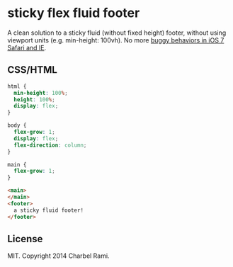 # sticky flex fluid footer

A clean solution to a sticky fluid (without fixed height) footer,
without using viewport units (e.g. min-height: 100vh). No more
[buggy behaviors in iOS 7 Safari and IE](http://caniuse.com/#feat=viewport-units).

## CSS/HTML
```css
html {
  min-height: 100%;
  height: 100%;
  display: flex;
}

body {
  flex-grow: 1;
  display: flex;
  flex-direction: column;
}

main {
  flex-grow: 1;
}
```

```html
<main>
</main>
<footer>
  a sticky fluid footer!
</footer>
```
## License
MIT. Copyright 2014 Charbel Rami.
